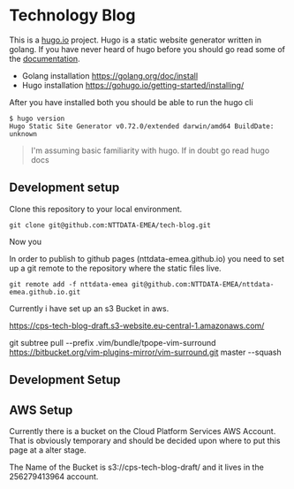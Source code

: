 # Technology Blog

This is a [hugo.io](https://gohugo.io/) project. Hugo is a static website generator
written in golang. If you have never heard of hugo before you should go read some
of the [documentation](https://gohugo.io/documentation/).

* Golang installation https://golang.org/doc/install
* Hugo installation https://gohugo.io/getting-started/installing/

After you have installed both you should be able to run the hugo cli

    $ hugo version
    Hugo Static Site Generator v0.72.0/extended darwin/amd64 BuildDate: unknown

>
> I'm assuming basic familiarity with hugo. If in doubt go read hugo docs
>

## Development setup

Clone this repository to your local environment.

    git clone git@github.com:NTTDATA-EMEA/tech-blog.git

Now you

In order to publish to github pages (nttdata-emea.github.io) you need to
set up a git remote to the repository where the static files live.

    git remote add -f nttdata-emea git@github.com:NTTDATA-EMEA/nttdata-emea.github.io.git


Currently i have set up an s3 Bucket in aws.

https://cps-tech-blog-draft.s3-website.eu-central-1.amazonaws.com/



git subtree pull --prefix .vim/bundle/tpope-vim-surround https://bitbucket.org/vim-plugins-mirror/vim-surround.git master --squash


## Development Setup

## AWS Setup

Currently there is a bucket on the Cloud Platform Services AWS Account.
That is obviously temporary and should be decided upon where to
put this page at a alter stage.

The Name of the Bucket is s3://cps-tech-blog-draft/ and it lives  in the
256279413964 account.
